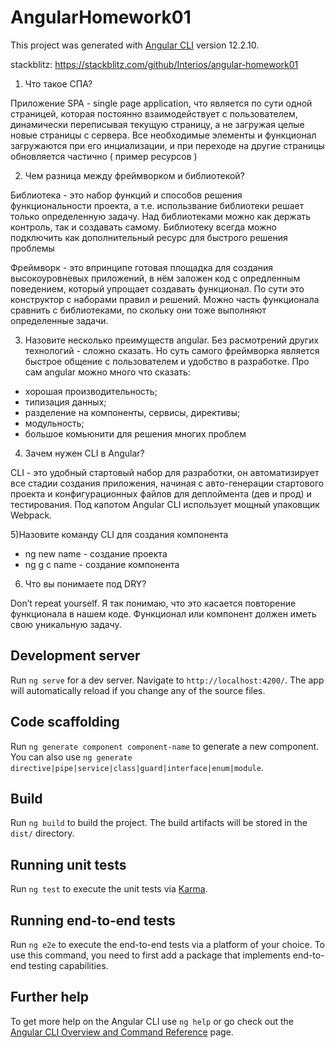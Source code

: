 # AngularHomework01
This project was generated with [Angular CLI](https://github.com/angular/angular-cli) version 12.2.10.

stackblitz: https://stackblitz.com/github/Interios/angular-homework01

1) Что такое СПА?

  Приложение SPA - single page application, что является по сути одной страницей, которая постоянно взаимодействует с пользователем, динамически переписывая текущую страницу, а не загружая целые новые страницы с сервера. Все необходимые элементы и функционал загружаются при его инциализации, и при переходе на другие страницы обновляется частично ( пример ресурсов )

2) Чем разница между фреймворком и библиотекой?

  Библиотека - это набор функций и способов решения функциональности проекта, а т.е. использвание библиотеки решает только определенную задачу. Над библиотеками можно как  держать контроль, так и создавать самому. Библиотеку всегда можно подключить как дополнительный ресурс для быстрого решения проблемы

  Фреймворк - это впринципе готовая площадка для создания высокоуровневых приложений, в нём заложен код с опредленным поведением, который упрощает создавать функционал. По сути это конструктор с наборами правил и решений. Можно часть функционала сравнить с библиотеками, по скольку они тоже выполняют определенные задачи.

3) Назовите несколько преимуществ angular.
Без расмотрений других технологий - сложно сказать. Но суть самого фреймворка является быстрое общение с пользователем и удобство в разработке.
Про сам angular можно много что сказать:
- хорошая производительность;
- типизация данных;
- разделение на компоненты, сервисы, директивы;
- модульность;
- большое комьюнити для решения многих проблем

4) Зачем нужен CLI в Angular?

CLI - это удобный стартовый набор для разработки, он автоматизирует все стадии создания приложения, начиная с авто-генерации стартового проекта и конфигурационных файлов для деплоймента (дев и прод) и тестирования. Под капотом Angular CLI использует мощный упаковщик Webpack.

5)Назовите команду CLI для создания компонента

- ng new name - создание проекта
- ng g c name - создание компонента

6) Что вы понимаете под DRY?

Don’t repeat yourself.
Я так понимаю, что это касается повторение функционала в нашем коде. Функционал или компонент должен иметь свою уникальную задачу.
  
  
## Development server

Run `ng serve` for a dev server. Navigate to `http://localhost:4200/`. The app will automatically reload if you change any of the source files.

## Code scaffolding

Run `ng generate component component-name` to generate a new component. You can also use `ng generate directive|pipe|service|class|guard|interface|enum|module`.

## Build

Run `ng build` to build the project. The build artifacts will be stored in the `dist/` directory.

## Running unit tests

Run `ng test` to execute the unit tests via [Karma](https://karma-runner.github.io).

## Running end-to-end tests

Run `ng e2e` to execute the end-to-end tests via a platform of your choice. To use this command, you need to first add a package that implements end-to-end testing capabilities.

## Further help

To get more help on the Angular CLI use `ng help` or go check out the [Angular CLI Overview and Command Reference](https://angular.io/cli) page.
